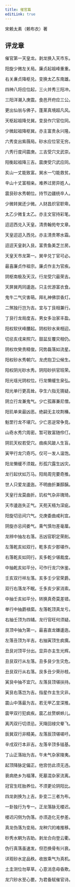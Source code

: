 ```yaml
---
title: 催官篇
editLink: true
---
```


宋赖太素（赖布衣）著

## 评龙章

催官第一天皇龙。剥龙换入天市东。

阳旋少微左关局。廉贞起祖峰重重。

右关亷贞降枢兑。变换太乙东南雄。

四神八将应位起，三火并秀三阳冲。

三阳洋潮入庚震。食邑开府应三公。

更出仙翁与佛子。蓬莱真境超凡风。

天枢起祖降兑巽。变艮作穴官位同。

少微起祖降枢巽。亦主富贵永兴隆。

六秀变出紫薇局。砂水应位官无穷。

六秀行度间震庚。三吉受穴文武崇。

阳衡起祖降三吉。震庚受穴武应同。

亥山一丈能致富。巽水一勺能救贫。

辛山十丈富相亲。难养过房异姓人。

震艮砂水秀朝位。持节边疆统卒人。

少微转巽还少微。人财昌炽官职卑。

太乙少微复太乙。亦主文官持彩笔。

迢迢西兑入天皇。清贵翰苑夸文章。

天皇迢迢入西兑。亦主清贵寒水霜。

迢迢天皇剥入艮。富贵鱼美芝兰房。

天皇天市龙第一。巽辛兑丁官可必。

最喜廉贞作祖宗。廉贞作主为官疾。

阴枢南极及天汉。行龙受穴最荣吉。

天屏巽丙同逶迤。只主优游富衣食。

鬼牛二气灾害萌。拜礼神佛崇香灯。

二煞独行岂为吉。宜与丁艮相兼行。

丁艮行龙局度吉。男女多治家丰盈。

阳权软伏峰腰起。阴权砂水来相迎。

切忌亥戌来照穴。鼓盆反覆灾相仍。

阴权坎癸贵精俊。冈势磊落如流星。

阳权砂水秀朝穴。龙虎抱卫公候生。

阳权阴光砂水秀。阴阳砂拱官班荣。

阳光瑶光阴权位。行龙懒缓生泉弘。

阳光单行更高耸。孕生六指无猜疑。

阴立行龙兼鬼气。少亡孤寡兼尼僧。

阳玑单来最凶恶。绝嗣无主坟荆榛。

魁罡行龙不堪穴。少亡恶逆常争竞。

山奇水秀穴周密。暂可致富随伶仃。

阴玑天权若受穴。痼疾风跛人生盲。

寅甲行龙穴奇巧。仅可一发人温饱。

阳龙懒缓不须栽。形孤穴露生凶灾。

龙行起伏如万马。阳局周完要奇推。

世人只爱龙逶迤。不明曲折兼醇醨。

天皇行龙莫曲折。玑权气杂非瑰琦。

天市逶迤失正气。天苑天梧为深疵。

阳旋切忌间穴气。兑庚委曲咸利宜。

阴旋亦忌间娄气。乘气慎勿差毫厘。

龙辨中抽左右落。吉凶官职定荣削。

左落乾亥如双行。乾多亥少那堪作。

右落乾亥如同行。亥多乾少堪裁度。

中抽乾亥如平分。可作行龙穴休鉴。

壬亥双行祥左落。亥多壬少官荣爵。

双行右落龙不眠。壬多亥少家消索。

中抽壬亥如平分。转换真奇莫差错。

单行中抽爵禄縻。左落乾顶真龙亏。

右抽壬顶为四辅。龙行官旺何须疑。

艮顶中抽为第一。最喜直龙嫌逶迤。

左落丑顶为半吉。右抽寅顶生疯痍。

丑艮对顶平分出。显异亦主生光辉。

丑艮双行从左落。丑多艮少生灾危。

丑艮双行从右落。艮多丑少荣孙枝。

寅艮中抽不宜穴。左落艮顶堪扶持。

寅艮右落岂为吉。指星作主生灾非。

震山中落最为吉。若无甲乙宜深推。

震甲双行犯疯疾。震乙丝赘螟蛉儿。

离丙双行切须忌。天降回禄灾晕飞。

辰巽双行非精美。左落辰顶堪嗟吁。

辛戌双行本非吉。左落辛顶多镃基。

丁山正落始为吉。午未气杂家陵夷。

起顶降脉定偏正。他宫仿此须无违。

衰病绝乡为福薄。死墓混杂家流离。

冠官生旺胎养位。不须更论阴阳比。

四龙剥换为上吉。卦变二三者为布。

一卦独行为专一。正龙落脉无楼迟。

楼迟闪侧为伪落。亦须造化无参差。

真龙伪落为变局。龙种穴的难推移。

砂秀水朝为吉助。剥龙合向登云衢。

伪行真落虽速发。但恐换骨有兴衰。

详观砂水定品秩。收放乘气为真机。

土圭测位勿草草。心意消息毋昏欺。

龙穴砂水至心要。为君备赋催官诗。
